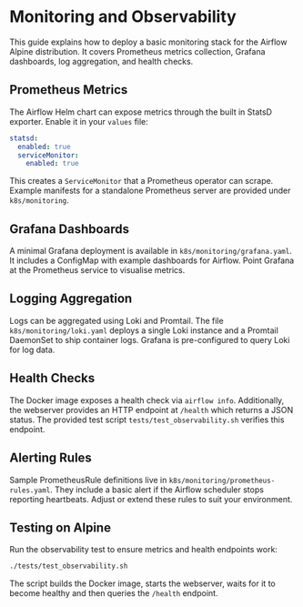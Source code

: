 # Monitoring and Observability

This guide explains how to deploy a basic monitoring stack for the Airflow Alpine distribution.
It covers Prometheus metrics collection, Grafana dashboards, log aggregation, and health checks.

## Prometheus Metrics

The Airflow Helm chart can expose metrics through the built in StatsD exporter.
Enable it in your `values` file:

```yaml
statsd:
  enabled: true
  serviceMonitor:
    enabled: true
```

This creates a `ServiceMonitor` that a Prometheus operator can scrape.
Example manifests for a standalone Prometheus server are provided under `k8s/monitoring`.

## Grafana Dashboards

A minimal Grafana deployment is available in `k8s/monitoring/grafana.yaml`.
It includes a ConfigMap with example dashboards for Airflow.
Point Grafana at the Prometheus service to visualise metrics.

## Logging Aggregation

Logs can be aggregated using Loki and Promtail. The file `k8s/monitoring/loki.yaml`
deploys a single Loki instance and a Promtail DaemonSet to ship container logs.
Grafana is pre-configured to query Loki for log data.

## Health Checks

The Docker image exposes a health check via `airflow info`. Additionally, the
webserver provides an HTTP endpoint at `/health` which returns a JSON status.
The provided test script `tests/test_observability.sh` verifies this endpoint.

## Alerting Rules

Sample PrometheusRule definitions live in `k8s/monitoring/prometheus-rules.yaml`.
They include a basic alert if the Airflow scheduler stops reporting heartbeats.
Adjust or extend these rules to suit your environment.

## Testing on Alpine

Run the observability test to ensure metrics and health endpoints work:

```bash
./tests/test_observability.sh
```

The script builds the Docker image, starts the webserver, waits for it to become
healthy and then queries the `/health` endpoint.
